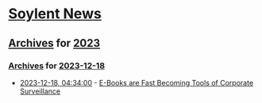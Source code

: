 # [Soylent News](../../../README.md)

## [Archives](../../index.md) for [2023](../index.md)

### [Archives](../../index.md) for [2023-12-18](index.md)

* [2023-12-18, 04:34:00](https://soylentnews.org/article.pl?sid=23/12/17/0417259&from=rss) - [E-Books are Fast Becoming Tools of Corporate Surveillance](https://soylentnews.org/article.pl?sid=23/12/17/0417259&from=rss)
